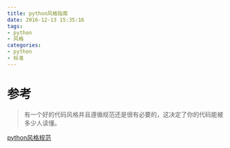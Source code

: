 ```yaml
---
title: python风格指南
date: 2016-12-13 15:35:16
tags:
- python
- 风格
categories:
- python
- 标准
---
```


# 参考
> 有一个好的代码风格并且遵循规范还是很有必要的，这决定了你的代码能被多少人读懂。

[python风格规范](http://zh-google-styleguide.readthedocs.io/en/latest/google-python-styleguide/python_style_rules/)
<!--more-->